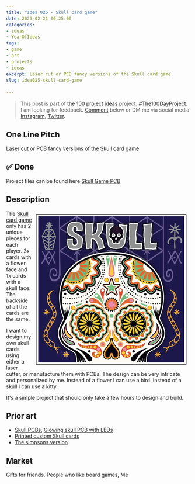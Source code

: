 ```yaml
---
title: "Idea 025 - Skull card game"
date: 2023-02-21 00:25:00
categories:
- ideas
- YearOfIdeas
tags:
- game
- art
- projects
- ideas
excerpt: Laser cut or PCB fancy versions of the Skull card game
slug: idea025-skull-card-game

---
```


> This post is part of [the 100 project ideas](/projects/2023-100-ideas/) project. [#The100DayProject](https://www.the100dayproject.org/). I am looking for feedback. <a href='#utterances-comments'>Comment</a> below or DM me via social media <a href="https://instagram.com/funvill" rel="nofollow noopener noreferrer"><i class="fab fa-fw fa-instagram" aria-hidden="true"></i><span class="label">Instagram</span></a>, <a href="https://twitter.com/funvill" rel="nofollow noopener noreferrer"><i class="fab fa-fw fa-twitter" aria-hidden="true"></i><span class="label">Twitter</span></a>.

## One Line Pitch

Laser cut or PCB fancy versions of the Skull card game

## ✅ Done

Project files can be found here [Skull Game PCB](https://github.com/funvill/skull-game-pcb)

## Description

<img src="/public/uploads/2023/skull.png" alt="Skull" style="float: right; margin: 10px; border: 1px solid black; padding: 5px"/>The [Skull card game](https://boardgamegeek.com/boardgame/92415/skull) only has 2 unique pieces for each player.  3x cards with a flower face and 1x cards with a skull face. The backside of all the cards are the same.

I want to design my own skull cards using either a laser cutter, or manufacture them with PCBs. The design can be very intricate and personalized by me. Instead of a flower I can use a bird. Instead of a skull I can use a kitty.

It's a simple project that should only take a few hours to design and build.

## Prior art

- [Skull PCBs](https://www.instagram.com/p/CeQ7bnIOUpM/?igshid=MDM4ZDc5MmU%3D), [Glowing skull PCB with LEDs](https://www.instagram.com/p/Bp427DHFRo9/?igshid=MDM4ZDc5MmU%3D)
- [Printed custom Skull cards](https://boardgamegeek.com/image/2853634/skull)
- [The simpsons version](https://boardgamegeek.com/image/7065616/skull)

## Market

Gifts for friends. People who like board games, Me
